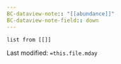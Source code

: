 ```yaml
---
BC-dataview-note:: "[[abundance]]"
BC-dataview-note-field:: down
---
```

```dataview
list from [[]]
```


Last modified: `=this.file.mday`